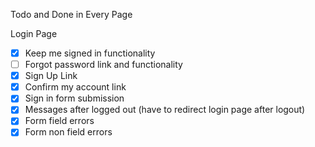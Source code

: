 Todo and Done in Every Page


Login Page

- [x] Keep me signed in functionality
- [ ] Forgot password link and functionality
- [x] Sign Up Link
- [x] Confirm my account link
- [x] Sign in form submission
- [x] Messages after logged out (have to redirect login page after logout)
- [x] Form field errors
- [x] Form non field errors